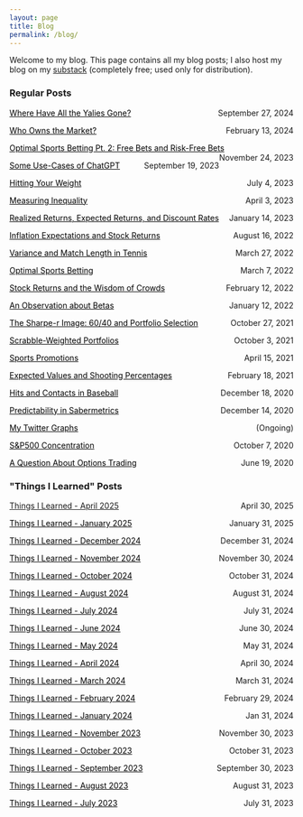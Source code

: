 ```yaml
---
layout: page
title: Blog
permalink: /blog/
---
```




Welcome to my blog. This page contains all my blog posts; I also host my blog on my <a href="https://www.benmarrow.substack.com">substack</a> (completely free; used only for distribution).
<!-- <p align="center"><iframe src="https://benmarrow.substack.com/embed" width="400" height="160" style="border:1px solid #EEE; background:white;" frameborder="0" scrolling="yes"></iframe></p> -->




### Regular Posts

<p style="text-align:left;">
    <a href = "https://bkad.substack.com/p/where-have-all-the-yalies-gone/" style="color: #000000; text-decoration: underline;">Where Have All the Yalies Gone?</a>
    <span style="float:right;">
        September 27, 2024
    </span>
</p>



<p style="text-align:left;">
    <a href = "https://benmarrow.notion.site/Who-Owns-the-Market-a74359bd568840f8b93f86864ac27c9e?pvs=4" style="color: #000000; text-decoration: underline;">Who Owns the Market?</a>
    <span style="float:right;">
        February 13, 2024
    </span>
</p>
<p style="text-align:left;">
    <a href = "https://benmarrow.notion.site/Optimal-Sports-Betting-Pt-2-Free-Bets-and-Risk-Free-Bets-958c1e0df6f54046959ed0df592a0b7f?pvs=4" style="color: #000000; text-decoration: underline;">Optimal Sports Betting Pt. 2: Free Bets and Risk-Free Bets</a>
    <span style="float:right;">
        November 24, 2023
    </span>
</p>



<p style="text-align:left;">
    <a href = "https://benmarrow.notion.site/Some-Use-Cases-of-ChatGPT-964660386c5046fbbd7ed7b687acf67f?pvs=4" style="color: #000000; text-decoration: underline;">Some Use-Cases of ChatGPT</a>
    <span style="float:right;">
        September 19, 2023
    </span>
</p>




<p style="text-align:left;">
    <a href = "https://benmarrow.notion.site/Hitting-Your-Weight-21284367e5c8489888c1ed21f326f064" style="color: #000000; text-decoration: underline;">Hitting Your Weight</a>
    <span style="float:right;">
        July 4, 2023
    </span>
</p>


<p style="text-align:left;">
    <a href = "https://benmarrow.notion.site/Measuring-Inequality-95f29c9b799f46d18281d9db87eb3428" style="color: #000000; text-decoration: underline;">Measuring Inequality</a>
    <span style="float:right;">
        April 3, 2023
    </span>
</p>


<p style="text-align:left;">
    <a href = "https://benmarrow.notion.site/Realized-Returns-Expected-Returns-and-Discount-Rates-80982bc601c841e59fb98729fbbae889" style="color: #000000; text-decoration: underline;">Realized Returns, Expected Returns, and Discount Rates</a>
    <span style="float:right;">
        January 14, 2023
    </span>
</p>


<p style="text-align:left;">
    <a href = "https://benmarrow.notion.site/Inflation-and-Stock-Returns-0a5e75e89d1842d2bf8d29b38c140e8e" style="color: #000000; text-decoration: underline;">Inflation Expectations and Stock Returns</a>
    <span style="float:right;">
        August 16, 2022
    </span>
</p>

<p style="text-align:left;">
    <a href = "https://benmarrow.notion.site/Variance-and-Match-Length-in-Tennis-febc18d724394f59a4521c33fd6833b7" style="color: #000000; text-decoration: underline;">Variance and Match Length in Tennis</a>
    <span style="float:right;">
        March 27, 2022
    </span>
</p>

<p style="text-align:left;">
    <a href = "https://benmarrow.notion.site/Optimizing-Sports-Bets-1a8c0b37a03846dd8164b055c4a620e5" style="color: #000000; text-decoration: underline;">Optimal Sports Betting</a>
    <span style="float:right;">
        March 7, 2022
    </span>
</p>

<p style="text-align:left;">
    <a href = "https://benmarrow.notion.site/Stock-Returns-and-the-Wisdom-of-Crowds-8ae52de24fc24617ab6cd6a1af14db80" style="color: #000000; text-decoration: underline;">Stock Returns and the Wisdom of Crowds</a>
    <span style="float:right;">
        February 12, 2022
    </span>
</p>



<p style="text-align:left;">
    <a href = "https://benmarrow.notion.site/An-Observation-About-Betas-20a6fc7c31cf453badd599699ba52250" style="color: #000000; text-decoration: underline;">An Observation about Betas</a>
    <span style="float:right;">
        January 12, 2022
    </span>
</p>

<p style="text-align:left;">
    <a href = "https://benmarrow.notion.site/The-Sharpe-r-Image-60-40-and-Portfolio-Selection-cdd7f58205504ebcad052ffb2b74eece" style="color: #000000; text-decoration: underline;">The Sharpe-r Image: 60/40 and Portfolio Selection</a>
    <span style="float:right;">
        October 27, 2021
    </span>
</p>

<p style="text-align:left;">
    <a href = "https://benmarrow.notion.site/Scrabble-Weighted-Portfolios-79435f9c2c9e4db1b8286e2799d231ed" style="color: #000000; text-decoration: underline;">Scrabble-Weighted Portfolios</a>
    <span style="float:right;">
        October 3, 2021
    </span>
</p>
<!-- * <a href="https://www.notion.so/Scrabble-Weighted-Portfolios-79435f9c2c9e4db1b8286e2799d231ed">Notebook</a>
 -->

<p style="text-align:left;">
    <a href = "https://benmarrow.notion.site/Sports-Promotions-a8427c866bbb4ee39645040f09aef198" style="color: #000000; text-decoration: underline;">Sports Promotions</a>
    <span style="float:right;">
        April 15, 2021
    </span>
</p>
<!-- * <a href="https://www.notion.so/Sports-Promotions-a8427c866bbb4ee39645040f09aef198">Notebook</a> -->



<p style="text-align:left;">
    <a href = "https://benmarrow.notion.site/Expected-Values-and-Shooting-Percentages-5085567996a84aa998ba8c4d0560a25b" style="color: #000000; text-decoration: underline;">Expected Values and Shooting Percentages</a>
    <span style="float:right;">
        February 18, 2021
    </span>
</p>


<p style="text-align:left;">
    <a href = "https://benmarrow.notion.site/Hits-vs-Contacts-in-Baseball-f871b9e4e40b4f02bc9bcf310d901b58" style="color: #000000; text-decoration: underline;">Hits and Contacts in Baseball</a>
    <span style="float:right;">
        December 18, 2020
    </span>
</p>
<!-- * <a href="https://www.notion.so/Hits-vs-Contacts-in-Baseball-f871b9e4e40b4f02bc9bcf310d901b58">Notebook</a> -->


<p style="text-align:left;">
    <a href = "https://benmarrow.notion.site/Predictability-in-Sabermetrics-d32d7866b5c74f4eb58c207f290aef04" style="color: #000000; text-decoration: underline;">Predictability in Sabermetrics</a>
    <span style="float:right;">
        December 14, 2020
    </span>
</p>
<!-- * <a href="https://www.notion.so/Predictability-in-Sabermetrics-d32d7866b5c74f4eb58c207f290aef04">Notebook</a> -->

<p style="text-align:left;">
    <a href = "https://benmarrow.notion.site/My-Twitter-Graphs-08dfb12dc33141b0b38043653db8bce9" style="color: #000000; text-decoration: underline;">My Twitter Graphs</a>
    <span style="float:right;">
        (Ongoing)
    </span>
</p>
<!-- * <a href="https://www.notion.so/My-Twitter-Graphs-08dfb12dc33141b0b38043653db8bce9">Notebook</a> -->


<p style="text-align:left;">
    <a href = "https://benmarrow.notion.site/S-P500-Concentration-90df7a9eafd842ad924b4ace3675fdb9" style="color: #000000; text-decoration: underline;">S&P500 Concentration</a>
    <span style="float:right;">
        October 7, 2020
    </span>
</p>
<!-- * <a href="https://www.notion.so/S-P500-Concentration-90df7a9eafd842ad924b4ace3675fdb9">Notebook</a> -->

<p style="text-align:left;">
    <a href = "https://benmarrow.notion.site/A-Question-About-Options-Trading-9e4f4f9f6075451dada5ba95e4cd5ea1" style="color: #000000; text-decoration: underline;">A Question About Options Trading</a>
    <span style="float:right;">
        June 19, 2020
    </span>
</p>

### "Things I Learned" Posts






<p style="text-align:left;">
    <a href = "https://benmarrow.notion.site/Things-I-Learned-April-2025-1c975b5142e380de935ef9b4124ef028?pvs=4 style="color: #000000; text-decoration: underline;">Things I Learned - April 2025</a>
    <span style="float:right;">
        April 30, 2025
    </span>
</p>



<p style="text-align:left;">
    <a href = "https://benmarrow.notion.site/Things-I-Learned-January-2025-17575b5142e38073b0afc85c8957e2eb?pvs=4" style="color: #000000; text-decoration: underline;">Things I Learned - January 2025</a>
    <span style="float:right;">
        January 31, 2025
    </span>
</p>


<p style="text-align:left;">
    <a href = "https://benmarrow.notion.site/Things-I-Learned-December-2024-15775b5142e380ccbe61fb76d4d46084?pvs=4" style="color: #000000; text-decoration: underline;">Things I Learned - December 2024</a>
    <span style="float:right;">
        December 31, 2024
    </span>
</p>


<p style="text-align:left;">
    <a href = "https://benmarrow.notion.site/Things-I-Learned-November-2024-13175b5142e380688f6cd65c015663c1?pvs=4" style="color: #000000; text-decoration: underline;">Things I Learned - November 2024</a>
    <span style="float:right;">
        November 30, 2024
    </span>
</p>



<p style="text-align:left;">
    <a href = "https://benmarrow.notion.site/Things-I-Learned-October-2024-11475b5142e38044aa07db63b0f15cdb?pvs=4" style="color: #000000; text-decoration: underline;">Things I Learned - October 2024</a>
    <span style="float:right;">
        October 31, 2024
    </span>
</p>

<p style="text-align:left;">
    <a href = "https://benmarrow.notion.site/Things-I-Learned-August-2024-dc518b3786394f629b9a75ee101dec87?pvs=4" style="color: #000000; text-decoration: underline;">Things I Learned - August 2024</a>
    <span style="float:right;">
        August 31, 2024
    </span>
</p>

<p style="text-align:left;">
    <a href = "https://benmarrow.notion.site/Things-I-Learned-July-2024-65ba6b9a2e4f4a62a43a6535bc163c27?pvs=73" style="color: #000000; text-decoration: underline;">Things I Learned - July 2024</a>
    <span style="float:right;">
        July 31, 2024
    </span>
</p>

<p style="text-align:left;">
    <a href = "https://benmarrow.notion.site/Things-I-Learned-June-2024-5f9336c2f5d94768843c873be8fcc526?pvs=4" style="color: #000000; text-decoration: underline;">Things I Learned - June 2024</a>
    <span style="float:right;">
        June 30, 2024
    </span>
</p>

<p style="text-align:left;">
    <a href = "https://benmarrow.notion.site/Things-I-Learned-May-2024-d5a59ceeb6894452bc117fd503758c6a?pvs=4" style="color: #000000; text-decoration: underline;">Things I Learned - May 2024</a>
    <span style="float:right;">
        May 31, 2024
    </span>
</p>


<p style="text-align:left;">
    <a href = "https://benmarrow.notion.site/Things-I-Learned-April-2024-2051bad3682641ec9a18a38344565972?pvs=4" style="color: #000000; text-decoration: underline;">Things I Learned - April 2024</a>
    <span style="float:right;">
        April 30, 2024
    </span>
</p>

<p style="text-align:left;">
    <a href = "https://benmarrow.notion.site/Things-I-Learned-March-2024-461d52f29f1f42f6af3dd3748a4b0684?pvs=4" style="color: #000000; text-decoration: underline;">Things I Learned - March 2024</a>
    <span style="float:right;">
        March 31, 2024
    </span>
</p>

<p style="text-align:left;">
    <a href = "https://benmarrow.notion.site/Things-I-Learned-February-2024-5cc44c0c81df4f03abdbfe8cb24bbf1d?pvs=4" style="color: #000000; text-decoration: underline;">Things I Learned - February 2024</a>
    <span style="float:right;">
        February 29, 2024
    </span>
</p>

<p style="text-align:left;">
    <a href = "https://benmarrow.notion.site/Things-I-Learned-January-2024-146e86d3510c4864b3009556add62d9f?pvs=4" style="color: #000000; text-decoration: underline;">Things I Learned - January 2024</a>
    <span style="float:right;">
        Jan 31, 2024
    </span>
</p>

<p style="text-align:left;">
    <a href = "https://benmarrow.notion.site/Things-I-Learned-November-2023-aeac1e4d819e47e694a82a1c13038551?pvs=4" style="color: #000000; text-decoration: underline;">Things I Learned - November 2023</a>
    <span style="float:right;">
        November 30, 2023
    </span>
</p>

<p style="text-align:left;">
    <a href = "https://benmarrow.notion.site/Things-I-Learned-October-2023-9a805830df4e4fa88054011896599d58?pvs=4" style="color: #000000; text-decoration: underline;">Things I Learned - October 2023</a>
    <span style="float:right;">
        October 31, 2023
    </span>
</p>

<p style="text-align:left;">
    <a href = "https://benmarrow.notion.site/Things-I-Learned-September-2023-2fd66c1b87b44c81a3ad1f9551b05c05?pvs=4" style="color: #000000; text-decoration: underline;">Things I Learned - September 2023</a>
    <span style="float:right;">
        September 30, 2023
    </span>
</p>

<p style="text-align:left;">
    <a href = "https://benmarrow.notion.site/Things-I-Learned-August-2023-e09731a6aae94cddafdc1e3b239da6b7?pvs=4" style="color: #000000; text-decoration: underline;">Things I Learned - August 2023</a>
    <span style="float:right;">
        August 31, 2023
    </span>
</p>


<p style="text-align:left;">
    <a href = "https://benmarrow.notion.site/Things-I-Learned-July-2023-bc13ccdb312342db9f74cd78cead1f18?pvs=4" style="color: #000000; text-decoration: underline;">Things I Learned - July 2023</a>
    <span style="float:right;">
        July 31, 2023
    </span>
</p>

